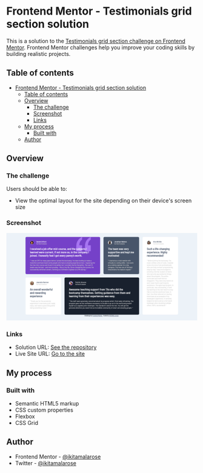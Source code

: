 # Frontend Mentor - Testimonials grid section solution

This is a solution to the [Testimonials grid section challenge on Frontend Mentor](https://www.frontendmentor.io/challenges/testimonials-grid-section-Nnw6J7Un7). Frontend Mentor challenges help you improve your coding skills by building realistic projects. 

## Table of contents

- [Frontend Mentor - Testimonials grid section solution](#frontend-mentor---testimonials-grid-section-solution)
  - [Table of contents](#table-of-contents)
  - [Overview](#overview)
    - [The challenge](#the-challenge)
    - [Screenshot](#screenshot)
    - [Links](#links)
  - [My process](#my-process)
    - [Built with](#built-with)
  - [Author](#author)


## Overview

### The challenge

Users should be able to:

- View the optimal layout for the site depending on their device's screen size

### Screenshot

![Design preview for the Testimonials grid section coding challenge](./design/desktop-design.png)

### Links

- Solution URL: [See the repository](https://github.com/ikitamalarose/four-card-feature-section-master-challenge.git)
- Live Site URL: [Go to the site](https://four-card-feature-section-master-challenge-omega.vercel.app/)

## My process

### Built with

- Semantic HTML5 markup
- CSS custom properties
- Flexbox
- CSS Grid

## Author

- Frontend Mentor - [@ikitamalarose](https://www.frontendmentor.io/profile/ikitamalarose)
- Twitter - [@ikitamalarose](https://www.twitter.com/ikitamalarose)